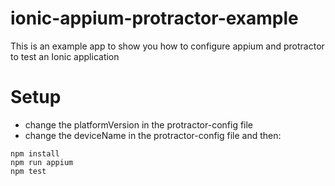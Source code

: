 # ionic-appium-protractor-example
This is an example app to show you how to configure appium and protractor to test an Ionic application

# Setup
- change the platformVersion in the protractor-config file
- change the deviceName in the protractor-config file
and then:

```
npm install
npm run appium
npm test
```
